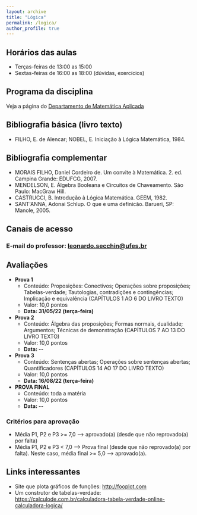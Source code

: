 ```yaml
---
layout: archive
title: "Lógica"
permalink: /logica/
author_profile: true
---
```


## Horários das aulas

- Terças-feiras de 13:00 as 15:00
- Sextas-feiras de 16:00 as 18:00 (dúvidas, exercícios)


## Programa da disciplina

Veja a página do [Departamento de Matemática Aplicada](http://matematicaaplicada.saomateus.ufes.br/programas-de-disciplinas-do-dma)


## Bibliografia básica (livro texto)

- FILHO, E. de Alencar; NOBEL, E. Iniciação à Lógica Matemática, 1984.


## Bibliografia complementar

- MORAIS FILHO, Daniel Cordeiro de. Um convite à Matemática. 2. ed. Campina Grande: EDUFCG, 2007.
- MENDELSON, E. Álgebra Booleana e Circuitos de Chaveamento. São Paulo: MacGraw Hill.
- CASTRUCCI, B. Introdução à Lógica Matemática. GEEM, 1982.
- SANT'ANNA, Adonai Schlup. O que e uma definicão. Barueri, SP: Manole, 2005.

## Canais de acesso

### E-mail do professor: leonardo.secchin@ufes.br


## Avaliações

- **Prova 1**
  - Conteúdo: Proposições: Conectivos; Operações sobre proposições; Tabelas-verdade; Tautologias, contradições e contingências; Implicação e equivalência (CAPÍTULOS 1 AO 6 DO LIVRO TEXTO)
  - Valor: 10,0 pontos
  - **Data: 31/05/22 (terça-feira)**
- **Prova 2**
  - Conteúdo: Álgebra das proposições; Formas normais, dualidade; Argumentos; Técnicas de demonstração (CAPÍTULOS 7 AO 13 DO LIVRO TEXTO)
  - Valor: 10,0 pontos
  - **Data: --**
- **Prova 3**
  - Conteúdo: Sentenças abertas; Operações sobre sentenças abertas; Quantificadores (CAPÍTULOS 14 AO 17 DO LIVRO TEXTO)
  - Valor: 10,0 pontos
  - **Data: 16/08/22 (terça-feira)**
- **PROVA FINAL**
  - Conteúdo: toda a matéria
  - Valor: 10,0 pontos
  - **Data: --**

### Critérios para aprovação

- Média P1, P2 e P3 >= 7,0 —–> aprovado(a) (desde que não reprovado(a) por falta)
- Média P1, P2 e P3 < 7,0 —–> Prova final (desde que não reprovado(a) por falta). Neste caso, média final >= 5,0 —–> aprovado(a).


<!--## Conteúdo

**(todos os Capítulos 15 e 16 do livro texto)**

1. Integrais múltiplas
   1. Cálculo de integrais duplas sobre regiões planas
   1. Integrais duplas em coordenadas polares
   1. Área
   1. Integrais triplas
   1. Integrais triplas em coordenadas cilíndricas e esféricas
   1. Mudança de variáveis em integrais múltiplas

1. Parametrização de curvas e derivadas de funções vetoriais (Cap 13, revisão)

1. Cálculo vetorial
   1. Campos vetoriais
   1. Integrais de linha e Teorema Fundamental
   1. Teorema de Green
   1. Rotacional e divergente; aplicações
   1. Integrais de superfície
   1. Teoremas de Stokes e do Divergente (Teorema de Gauss)-->


<!--## Vídeo-aulas de outras instituições

- [Curso completo de Cálculo III para engenharias da USP](http://eaulas.usp.br/portal/course.action?course=6351)-->

## Links interessantes

- Site que plota gráficos de funções: <http://fooplot.com>
- Um construtor de tabelas-verdade: <https://calculode.com.br/calculadora-tabela-verdade-online-calculadora-logica/>
